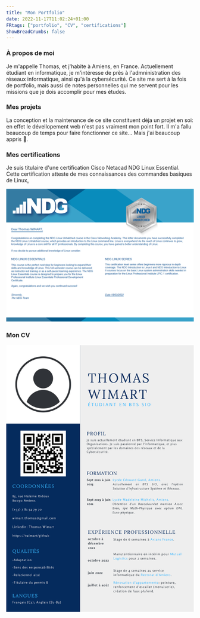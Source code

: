 ```yaml
---
title: "Mon Portfolio"
date: 2022-11-17T11:02:24+01:00
FRtags: ["portfolio", "CV", "certifications"]
ShowBreadCrumbs: false
---
```


### À propos de moi ###

Je m'appelle Thomas, et j'habite à Amiens, en France. Actuellement étudiant en informatique, je m'intéresse de près à l'admninistration des réseaux informatique, ainsi qu'à la cybersécurité.
Ce site me sert à la fois de portfolio, mais aussi de notes personnelles qui me servent pour les missions que je dois accomplir pour mes études.

### Mes projets ###

La conception et la maintenance de ce site constituent déja un projet en soi: en effet le dévellopement web n'est pas vraiment mon point fort. Il m'a fallu beaucoup de temps pour faire fonctionner ce site... Mais j'ai beaucoup appris 🙂.

### Mes certifications ###

Je suis titulaire d'une certification Cisco Netacad NDG Linux Essential. Cette certification atteste de mes connaissances des commandes basiques de Linux[.](https://binance.com)

![certif linux](/images/certif-linux.png)

### Mon CV ###

![cv](/images/cv.png)

